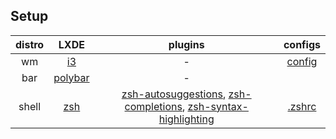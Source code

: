 ## Setup

distro|LXDE | plugins | configs
:--:|:-------:|:------:|:-----:
wm|[i3](https://github.com/i3/i3) | - | [config](https://github.com/Kelvin-Hey/dotfiles/blob/main/i3/config)
bar|[polybar](https://github.com/polybar/polybar) | -
shell|[zsh](https://www.zsh.org/)| [zsh-autosuggestions](https://github.com/zsh-users/zsh-autosuggestions), [zsh-completions](https://github.com/zsh-users/zsh-completions), [zsh-syntax-highlighting](https://github.com/zsh-users/zsh-syntax-highlighting) | [.zshrc](https://github.com/Kelvin-Hey/dotfiles/blob/main/ZSH/zshrc)

